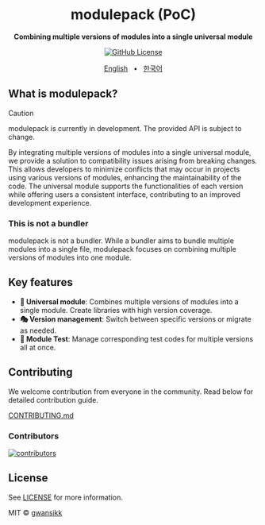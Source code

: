 <div align="center">

<h1>modulepack (PoC)</h1>
<p><b>Combining multiple versions of modules into a single universal module</b></p>

[![GitHub License](https://img.shields.io/github/license/gwansikk/modulepack?labelColor=black&color=black)](https://github.com/gwansikk/modulepack?tab=MIT-1-ov-file)

[English](https://github.com/gwansikk/modulepack/blob/main/README.md)
&nbsp;&nbsp;•&nbsp;&nbsp;
[한국어](https://github.com/gwansikk/modulepack/blob/main/README-ko_kr.md)

</div>

## What is modulepack?

> [!CAUTION]
> modulepack is currently in development. The provided API is subject to change.

By integrating multiple versions of modules into a single universal module, we provide a solution to compatibility issues arising from breaking changes. This allows developers to minimize conflicts that may occur in projects using various versions of modules, enhancing the maintainability of the code. The universal module supports the functionalities of each version while offering users a consistent interface, contributing to an improved development experience.

### This is not a bundler

modulepack is not a bundler. While a bundler aims to bundle multiple modules into a single file, modulepack focuses on combining multiple versions of modules into one module.

## Key features

- **🎒 Universal module**: Combines multiple versions of modules into a single module. Create libraries with high version coverage.
- **🎭 Version management**: Switch between specific versions or migrate as needed.
- **🧪 Module Test**: Manage corresponding test codes for multiple versions all at once.

## Contributing

We welcome contribution from everyone in the community. Read below for detailed contribution guide.

[CONTRIBUTING.md](https://github.com/gwansikk/modulepack/blob/main/CONTRIBUTING.md)

### Contributors

[![contributors](https://contrib.rocks/image?repo=gwansikk/modulepack)](https://github.com/gwansikk/modulepack/contributors)

## License

See [LICENSE](https://github.com/gwansikk/modulepack/blob/main/LICENSE) for more information.

MIT © [gwansikk](https://github.com/gwansikk)
